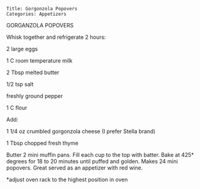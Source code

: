 ~~~ recipe-info
Title: Gorgonzola Popovers
Categories: Appetizers
~~~

GORGANZOLA POPOVERS

Whisk together and refrigerate 2 hours:

2 large eggs

1 C room temperature milk

2 Tbsp melted butter

1/2 tsp salt

freshly ground pepper

1 C flour

Add:

1 1/4 oz crumbled gorgonzola cheese (I prefer Stella brand)

1 Tbsp chopped fresh thyme

Butter 2 mini muffin pans.   Fill each cup to the top with batter.  Bake at 425* degrees for 18 to
20 minutes until puffed and golden.  Makes 24 mini popovers.  Great served as an appetizer with red
wine.

*adjust oven rack to the highest position in oven
